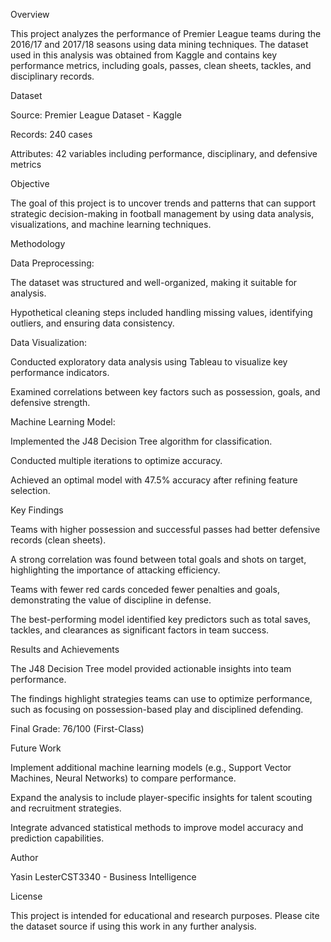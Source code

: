 Overview

This project analyzes the performance of Premier League teams during the 2016/17 and 2017/18 seasons using data mining techniques. The dataset used in this analysis was obtained from Kaggle and contains key performance metrics, including goals, passes, clean sheets, tackles, and disciplinary records.

Dataset

Source: Premier League Dataset - Kaggle

Records: 240 cases

Attributes: 42 variables including performance, disciplinary, and defensive metrics

Objective

The goal of this project is to uncover trends and patterns that can support strategic decision-making in football management by using data analysis, visualizations, and machine learning techniques.

Methodology

Data Preprocessing:

The dataset was structured and well-organized, making it suitable for analysis.

Hypothetical cleaning steps included handling missing values, identifying outliers, and ensuring data consistency.

Data Visualization:

Conducted exploratory data analysis using Tableau to visualize key performance indicators.

Examined correlations between key factors such as possession, goals, and defensive strength.

Machine Learning Model:

Implemented the J48 Decision Tree algorithm for classification.

Conducted multiple iterations to optimize accuracy.

Achieved an optimal model with 47.5% accuracy after refining feature selection.

Key Findings

Teams with higher possession and successful passes had better defensive records (clean sheets).

A strong correlation was found between total goals and shots on target, highlighting the importance of attacking efficiency.

Teams with fewer red cards conceded fewer penalties and goals, demonstrating the value of discipline in defense.

The best-performing model identified key predictors such as total saves, tackles, and clearances as significant factors in team success.

Results and Achievements

The J48 Decision Tree model provided actionable insights into team performance.

The findings highlight strategies teams can use to optimize performance, such as focusing on possession-based play and disciplined defending.

Final Grade: 76/100 (First-Class)

Future Work

Implement additional machine learning models (e.g., Support Vector Machines, Neural Networks) to compare performance.

Expand the analysis to include player-specific insights for talent scouting and recruitment strategies.

Integrate advanced statistical methods to improve model accuracy and prediction capabilities.

Author

Yasin LesterCST3340 - Business Intelligence

License

This project is intended for educational and research purposes. Please cite the dataset source if using this work in any further analysis.
